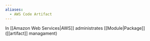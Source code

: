 ```yaml
---
aliases:
  - AWS Code Artifact
---
```

In [[Amazon Web Services|AWS]] administrates [[Module|Package]] ([[artifact]] managament)